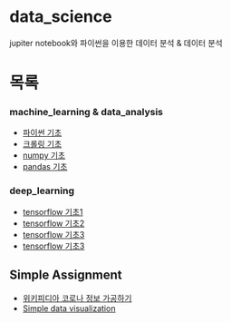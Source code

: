 # data_science
jupiter notebook와 파이썬을 이용한 데이터 분석 &amp; 데이터 분석

# 목록

### machine_learning & data_analysis
- [파이썬 기초](https://github.com/haseungwon/data_science/blob/master/Python%20Programming%20%EA%B8%B0%EC%B4%88.ipynb)
- [크롤링 기초](https://github.com/haseungwon/data_science/blob/master/%EB%8D%B0%EC%9D%B4%ED%84%B0%20%EC%88%98%EC%A7%91%EC%9D%84%20%EC%9C%84%ED%95%9C%20Python%20(Crawling).ipynb)
- [numpy 기초](https://github.com/haseungwon/data_science/blob/master/%EB%8D%B0%EC%9D%B4%ED%84%B0%20%EC%B2%98%EB%A6%AC%EB%A5%BC%20%EC%9C%84%ED%95%9C%20%ED%8C%8C%EC%9D%B4%EC%8D%AC%20Numpy.ipynb)
- [pandas 기초](https://github.com/haseungwon/data_science/blob/master/%EB%8D%B0%EC%9D%B4%ED%84%B0%20%EB%B6%84%EC%84%9D%EC%9D%84%20%EC%9C%84%ED%95%9C%20%ED%8C%8C%EC%9D%B4%EC%8D%AC%20-%20%20Pandas.ipynb)
  
### deep_learning  
- [tensorflow 기초1](https://github.com/haseungwon/data_science/blob/master/tensorflow%EA%B8%B0%EC%B4%881.ipynb)
- [tensorflow 기초2](https://github.com/haseungwon/data_science/blob/master/tensorflow%EA%B8%B0%EC%B4%882.ipynb)
- [tensorflow 기초3](https://github.com/haseungwon/data_science/blob/master/tensorflow%EA%B8%B0%EC%B4%883.ipynb)
- [tensorflow 기초3](https://github.com/haseungwon/data_science/blob/master/tensorflow%EA%B8%B0%EC%B4%884.ipynb)

## Simple Assignment

- [위키피디아 코로나 정보 가공하기](https://github.com/haseungwon/data_science/blob/master/Basic%20Data%20Processing%20for%20Data%20Visualization.ipynb)
- [Simple data visualization](https://github.com/haseungwon/data_science/blob/master/Basic%20Data%20Processing%20for%20Data%20Visualization.ipynb)